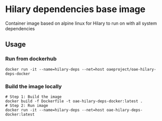 # Hilary dependencies base image

Container image based on alpine linux for Hilary to run on with all system dependencies

## Usage

### Run from dockerhub

```console
docker run -it --name=hilary-deps --net=host oaeproject/oae-hilary-deps-docker
```

### Build the image locally

```console
# Step 1: Build the image
docker build -f Dockerfile -t oae-hilary-deps-docker:latest .
# Step 2: Run image
docker run -it --name=hilary-deps --net=host oae-hilary-deps-docker:latest
```

